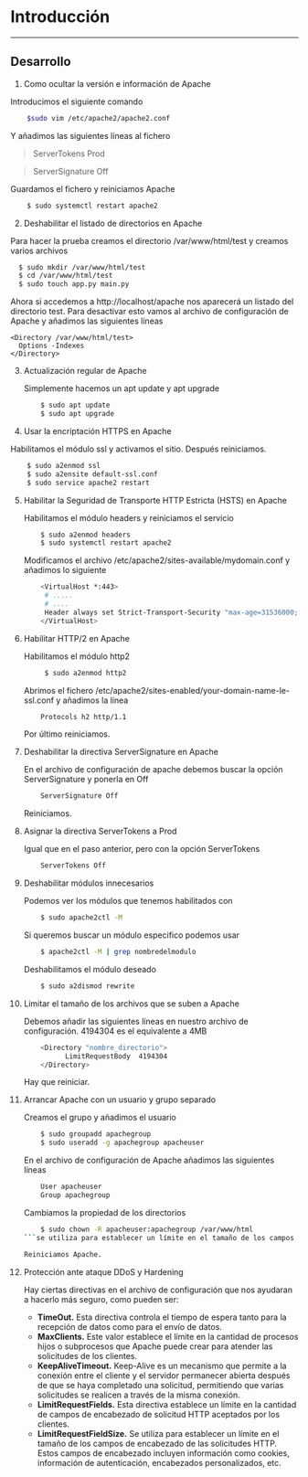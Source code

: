 # Introducción

* * *
## Desarrollo

1. Como ocultar la versión e información de Apache

  Introducimos el siguiente comando
   ```bash
       $sudo vim /etc/apache2/apache2.conf
   ```
  Y añadimos las siguientes líneas al fichero
  > ServerTokens Prod

  > ServerSignature Off

  Guardamos el fichero y reiniciamos Apache
  ```bash
      $ sudo systemctl restart apache2
  ```
2. Deshabilitar el listado de directorios en Apache

  Para hacer la prueba creamos el directorio /var/www/html/test y creamos varios archivos
  ```bash
    $ sudo mkdir /var/www/html/test
    $ cd /var/www/html/test
    $ sudo touch app.py main.py
  ```
  Ahora si accedemos a http://localhost/apache nos aparecerá un listado del directorio test. Para desactivar esto vamos al archivo de configuración de Apache y añadimos las siguientes líneas
  
    <Directory /var/www/html/test>
      Options -Indexes
    </Directory>

3. Actualización regular de Apache

   Simplemente hacemos un apt update y apt upgrade

   ```bash
       $ sudo apt update
       $ sudo apt upgrade
   ```
4. Usar la encriptación HTTPS en Apache

Habilitamos el módulo ssl y activamos el sitio. Después reiniciamos.

  ```bash
      $ sudo a2enmod ssl
      $ sudo a2ensite default-ssl.conf
      $ sudo service apache2 restart
  ```
5. Habilitar la Seguridad de Transporte HTTP Estricta (HSTS) en Apache

   Habilitamos el módulo headers y reiniciamos el servicio
   
   ```bash
       $ sudo a2enmod headers
       $ sudo systemctl restart apache2
   ```
   Modificamos el archivo /etc/apache2/sites-available/mydomain.conf y añadimos lo siguiente
   ```bash
       <VirtualHost *:443>
        # .....
        # ....
        Header always set Strict-Transport-Security "max-age=31536000; includeSubDomains"
       </VirtualHost>
   ```

6. Habilitar HTTP/2 en Apache

   Habilitamos el módulo http2
   ```bash
        $ sudo a2enmod http2
   ```
   Abrimos el fichero  /etc/apache2/sites-enabled/your-domain-name-le-ssl.conf y añadimos la línea
   ```bash
       Protocols h2 http/1.1
   ```
   Por último reiniciamos.

7. Deshabilitar la directiva ServerSignature en Apache

   En el archivo de configuración de apache debemos buscar la opción ServerSignature y ponerla en Off
   ```bash
       ServerSignature Off
   ```

   Reiniciamos.

8. Asignar la directiva ServerTokens a Prod

   Igual que en el paso anterior, pero con la opción ServerTokens
   ```bash
       ServerTokens Off
   ```
9. Deshabilitar módulos innecesarios

   Podemos ver los módulos que tenemos habilitados con
   ```bash
       $ sudo apache2ctl -M
   ```
   
   Si queremos buscar un módulo especifico podemos usar
   ```bash
       $ apache2ctl -M | grep nombredelmodulo
   ```
   
   Deshabilitamos el módulo deseado
   ```bash
       $ sudo a2dismod rewrite
   ```
   
10. Limitar el tamaño de los archivos que se suben a Apache

    Debemos añadir las siguientes líneas en nuestro archivo de configuración. 4194304 es el equivalente a 4MB
    ```bash
        <Directory "nombre_directorio">
	          LimitRequestBody  4194304
        </Directory>
    ```

    Hay que reiniciar.

11. Arrancar Apache con un usuario y grupo separado

    Creamos el grupo y añadimos el usuario
    ```bash
        $ sudo groupadd apachegroup
        $ sudo useradd -g apachegroup apacheuser
    ```
    
    En el archivo de configuración de Apache añadimos las siguientes líneas
    ```bash
        User apacheuser
        Group apachegroup
    ```

    Cambiamos la propiedad de los directorios
    ```bash
        $ sudo chown -R apacheuser:apachegroup /var/www/html
    ```se utiliza para establecer un límite en el tamaño de los campos de encabezado de las solicitudes HTTP. Estos campos de encabezado incluyen información como cookies, información de autenticación, encabezados personalizados, etc.

    Reiniciamos Apache.

12. Protección ante ataque DDoS y Hardening

    Hay ciertas directivas en el archivo de configuración que nos ayudaran a hacerlo más seguro, como pueden ser:

    - **TimeOut.** Esta directiva controla el tiempo de espera tanto para la recepción de datos como para el envío de datos.
    - **MaxClients.** Este valor establece el límite en la cantidad de procesos hijos o subprocesos que Apache puede crear para atender las solicitudes de los clientes.
    - **KeepAliveTimeout.** Keep-Alive es un mecanismo que permite a la conexión entre el cliente y el servidor permanecer abierta después de que se haya completado una solicitud, permitiendo que varias solicitudes se realicen a través de la misma conexión.
    - **LimitRequestFields.** Esta directiva establece un límite en la cantidad de campos de encabezado de solicitud HTTP aceptados por los clientes.
    - **LimitRequestFieldSize.** Se utiliza para establecer un límite en el tamaño de los campos de encabezado de las solicitudes HTTP. Estos campos de encabezado incluyen información como cookies, información de autenticación, encabezados personalizados, etc.
    

   
  
